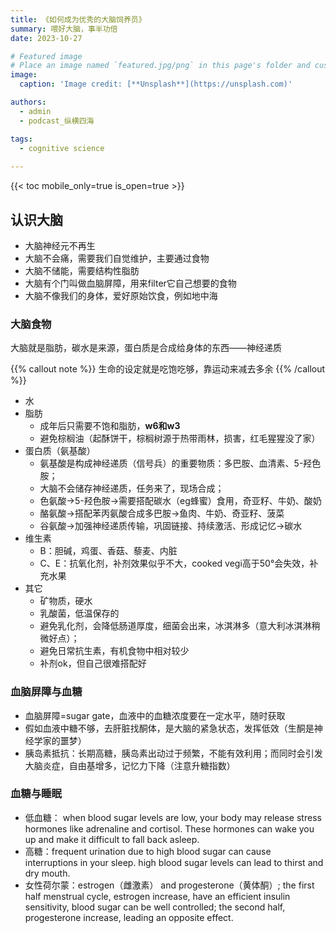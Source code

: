 ```yaml
---
title: 《如何成为优秀的大脑饲养员》
summary: 喂好大脑，事半功倍
date: 2023-10-27

# Featured image
# Place an image named `featured.jpg/png` in this page's folder and customize its options here.
image:
  caption: 'Image credit: [**Unsplash**](https://unsplash.com)'

authors:
  - admin
  - podcast_纵横四海

tags:
  - cognitive science
  
---
```




{{< toc mobile_only=true is_open=true >}}


## 认识大脑

- 大脑神经元不再生
- 大脑不会痛，需要我们自觉维护，主要通过食物
- 大脑不储能，需要结构性脂肪
- 大脑有个门叫做血脑屏障，用来filter它自己想要的食物
- 大脑不像我们的身体，爱好原始饮食，例如地中海



[//]: # ([![The template is mobile first with a responsive design to ensure that your site looks stunning on every device.]&#40;https://raw.githubusercontent.com/wowchemy/wowchemy-hugo-modules/main/starters/academic/preview.png&#41;]&#40;https://hugoblox.com&#41;)


### 大脑食物

大脑就是脂肪，碳水是来源，蛋白质是合成给身体的东西——神经递质

{{% callout note %}}
生命的设定就是吃饱吃够，靠运动来减去多余
{{% /callout %}}


- 水
- 脂肪
    - 成年后只需要不饱和脂肪，**w6和w3**
    - 避免棕榈油（起酥饼干，棕榈树源于热带雨林，损害，红毛猩猩没了家）
- 蛋白质（氨基酸）
    - 氨基酸是构成神经递质（信号兵）的重要物质：多巴胺、血清素、5-羟色胺；
    - 大脑不会储存神经递质，任务来了，现场合成；
    - 色氨酸→5-羟色胺→需要搭配碳水（eg蜂蜜）食用，奇亚籽、牛奶、酸奶
    - 酪氨酸→搭配苯丙氨酸合成多巴胺→鱼肉、牛奶、奇亚籽、菠菜
    - 谷氨酸→加强神经递质传输，巩固链接、持续激活、形成记忆→碳水
- 维生素
    - B：胆碱，鸡蛋、香菇、藜麦、内脏
    - C、E：抗氧化剂，补剂效果似乎不大，cooked vegi高于50°会失效，补充水果
- 其它
    - 矿物质，硬水
    - 乳酸菌，低温保存的
    - 避免乳化剂，会降低肠道厚度，细菌会出来，冰淇淋多（意大利冰淇淋稍微好点）；
    - 避免日常抗生素，有机食物中相对较少
    - 补剂ok，但自己很难搭配好

### 血脑屏障与血糖

- 血脑屏障=sugar gate，血液中的血糖浓度要在一定水平，随时获取
- 假如血液中糖不够，去肝脏找酮体，是大脑的紧急状态，发挥低效（生酮是神经学家的噩梦）
- 胰岛素抵抗：长期高糖，胰岛素出动过于频繁，不能有效利用；而同时会引发大脑炎症，自由基增多，记忆力下降（注意升糖指数）

### 血糖与睡眠

- 低血糖： when blood sugar levels are low, your body may release stress hormones like adrenaline and cortisol. These hormones can wake you up and make it difficult to fall back asleep.
- 高糖：frequent urination due to high blood sugar can cause interruptions in your sleep. high blood sugar levels can lead to thirst and dry mouth.
- 女性荷尔蒙：estrogen（雌激素） and progesterone（黄体酮）; the first half menstrual cycle, estrogen increase, have an efficient insulin sensitivity, blood sugar can be well controlled; the second half, progesterone increase, leading an opposite effect.






